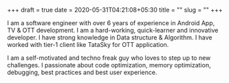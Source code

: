+++ 
draft = true
date = 2020-05-31T04:21:08+05:30
title = ""
slug = "" 
+++

I am a software engineer with over 6 years of experience in Android App, TV & OTT development. I am a hard-working, quick-learner and innovative developer. I have strong knowledge in Data structure & Algorithm. I have worked with tier-1 client like TataSky for OTT application.

I am a self-motivated and techno freak guy who loves to step up to new challenges. I passionate about code optimization, memory optimization, debugging, best practices and best user experience. 
